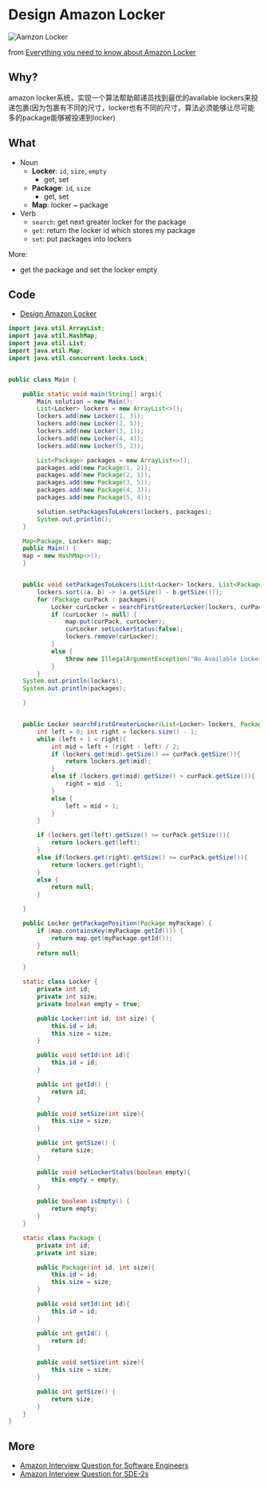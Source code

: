 # Design Amazon Locker 

![Aamzon Locker](https://i.imgur.com/buqwcSo.jpg)

from [Everything you need to know about Amazon Locker](https://www.amazon.com/primeinsider/tips/amazon-locker-qa.html)

## Why?

amazon locker系统，实现一个算法帮助邮递员找到最优的available lockers来投递包裹(因为包裹有不同的尺寸，locker也有不同的尺寸，算法必须能够让尽可能多的package能够被投递到locker)



## What 

- Noun
	- **Locker**: `id`, `size`, `empty`
		- get, set  
	- **Package**: `id`, `size` 	
		- get, set 
	- **Map**: locker ~ package  
- Verb 
	- `search`: get next greater locker for the package 
	- `get`: return the locker id which stores my package   
	- `set`: put packages into lockers 

More:

- get the package and set the locker empty

## Code 

- [Design Amazon Locker](https://repl.it/@WillWang42/design-amazon-locker)

``` java
import java.util.ArrayList;
import java.util.HashMap;
import java.util.List;
import java.util.Map;
import java.util.concurrent.locks.Lock;


public class Main {

	public static void main(String[] args){
		Main solution = new Main();
		List<Locker> lockers = new ArrayList<>();
		lockers.add(new Locker(1, 3));
		lockers.add(new Locker(2, 5));
		lockers.add(new Locker(3, 1));
		lockers.add(new Locker(4, 4));
		lockers.add(new Locker(5, 2));

		List<Package> packages = new ArrayList<>();
		packages.add(new Package(1, 2));
		packages.add(new Package(2, 1));
		packages.add(new Package(3, 5));
		packages.add(new Package(4, 3));
		packages.add(new Package(5, 4));

		solution.setPackagesToLokcers(lockers, packages);
		System.out.println();
	}

	Map<Package, Locker> map;
	public Main() {
    map = new HashMap<>();
	}


	public void setPackagesToLokcers(List<Locker> lockers, List<Package> packages) {
		lockers.sort((a, b) -> (a.getSize() - b.getSize()));
		for (Package curPack : packages){
			Locker curLocker = searchFirstGreaterLocker(lockers, curPack);
			if (curLocker != null) {
				map.put(curPack, curLocker);
				curLocker.setLockerStatus(false);
				lockers.remove(curLocker);
			}
			else {
				throw new IllegalArgumentException("No Available Locker!");
			}
		}
    System.out.println(lockers);
    System.out.println(packages);

	}


	public Locker searchFirstGreaterLocker(List<Locker> lockers, Package curPack){
		int left = 0; int right = lockers.size() - 1;
		while (left + 1 < right){
			int mid = left + (right - left) / 2;
			if (lockers.get(mid).getSize() == curPack.getSize()){
				return lockers.get(mid);
			}
			else if (lockers.get(mid).getSize() > curPack.getSize()){
				right = mid - 1;
			}
			else {
				left = mid + 1;
			}
		}

		if (lockers.get(left).getSize() >= curPack.getSize()){
			return lockers.get(left);
		}
		else if(lockers.get(right).getSize() >= curPack.getSize()){
			return lockers.get(right);
		}
		else {
			return null;
		}

	}

	public Locker getPackagePosition(Package myPackage) {
		if (map.containsKey(myPackage.getId())) {
			return map.get(myPackage.getId());
		}
		return null;

	}

	static class Locker {
		private int id;
		private int size;
		private boolean empty = true;

		public Locker(int id, int size) {
			this.id = id;
			this.size = size;
		}

		public void setId(int id){
			this.id = id;
		}

		public int getId() {
			return id;
		}

		public void setSize(int size){
			this.size = size;
		}

		public int getSize() {
			return size;
		}

		public void setLockerStatus(boolean empty){
			this.empty = empty;
		}

		public boolean isEmpty() {
			return empty;
		}
	}

	static class Package {
		private int id;
		private int size;

		public Package(int id, int size){
			this.id = id;
			this.size = size;
		}

		public void setId(int id){
			this.id = id;
		}

		public int getId() {
			return id;
		}

		public void setSize(int size){
			this.size = size;
		}

		public int getSize() {
			return size;
		}
	}
}
```

## More 

- [Amazon Interview Question for Software Engineers](https://www.careercup.com/question?id=5694206820483072)
- [Amazon Interview Question for SDE-2s](https://www.careercup.com/question?id=5719952523788288)